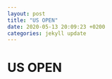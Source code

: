 ```yaml
---
layout: post
title: "US OPEN"
date: 2020-05-13 20:09:23 +0200
categories: jekyll update
---
```


# US OPEN
